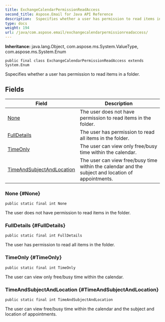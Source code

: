 ```yaml
---
title: ExchangeCalendarPermissionReadAccess
second_title: Aspose.Email for Java API Reference
description:  Sspecifies whether a user has permission to read items in a folder.
type: docs
weight: 194
url: /java/com.aspose.email/exchangecalendarpermissionreadaccess/
---
```

**Inheritance:**
java.lang.Object, com.aspose.ms.System.ValueType, com.aspose.ms.System.Enum
```
public final class ExchangeCalendarPermissionReadAccess extends System.Enum
```

Sspecifies whether a user has permission to read items in a folder.
## Fields

| Field | Description |
| --- | --- |
| [None](#None) | The user does not have permission to read items in the folder. |
| [FullDetails](#FullDetails) | The user has permission to read all items in the folder. |
| [TimeOnly](#TimeOnly) | The user can view only free/busy time within the calendar. |
| [TimeAndSubjectAndLocation](#TimeAndSubjectAndLocation) | The user can view free/busy time within the calendar and the subject and location of appointments. |
### None {#None}
```
public static final int None
```


The user does not have permission to read items in the folder.

### FullDetails {#FullDetails}
```
public static final int FullDetails
```


The user has permission to read all items in the folder.

### TimeOnly {#TimeOnly}
```
public static final int TimeOnly
```


The user can view only free/busy time within the calendar.

### TimeAndSubjectAndLocation {#TimeAndSubjectAndLocation}
```
public static final int TimeAndSubjectAndLocation
```


The user can view free/busy time within the calendar and the subject and location of appointments.

